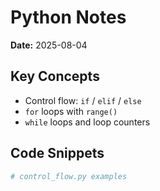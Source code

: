 # Python Notes  
**Date:** 2025-08-04

## Key Concepts

- Control flow: `if` / `elif` / `else`
- `for` loops with `range()`
- `while` loops and loop counters

## Code Snippets

```python
# control_flow.py examples
